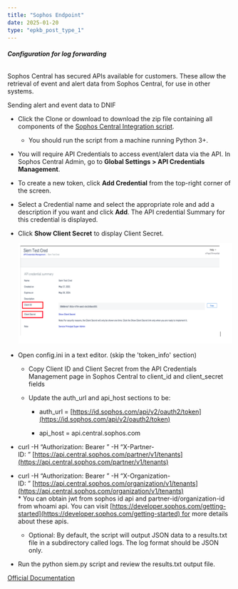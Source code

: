 ```yaml
---
title: "Sophos Endpoint"
date: 2025-01-20
type: "epkb_post_type_1"
---
```


###### **Configuration for log forwarding**

Sophos Central has secured APIs available for customers. These allow the retrieval of event and alert data from Sophos Central, for use in other systems.

Sending alert and event data to DNIF

- Click the Clone or download to download the zip file containing all components of the [Sophos Central Integration script](https://github.com/sophos/Sophos-Central-SIEM-Integration).
    - You should run the script from a machine running Python 3+.

- You will require API Credentials to access event/alert data via the API. In Sophos Central Admin, go to **Global Settings > API Credentials Management**.

- To create a new token, click **Add Credential** from the top-right corner of the screen.

- Select a Credential name and select the appropriate role and add a description if you want and click **Add**. The API credential Summary for this credential is displayed.

- Click **Show Client Secret** to display Client Secret.  
      
    ![](./images-Sophos%20Endpoint/Sophos-Endpoint-1.webp)  
      
    

- Open config.ini in a text editor. (skip the 'token\_info' section)
    - Copy Client ID and Client Secret from the API Credentials Management page in Sophos Central to client\_id and client\_secret fields
    
    - Update the auth\_url and api\_host sections to be:
        - auth\_url = [https://id.sophos.com/api/v2/oauth2/token](https://id.sophos.com/api/v2/oauth2/token)
        
        - api\_host = api.central.sophos.com

- curl -H “Authorization: Bearer ” -H “X-Partner-ID: ” [https://api.central.sophos.com/partner/v1/tenants](https://api.central.sophos.com/partner/v1/tenants)

- curl -H “Authorization: Bearer ” -H “X-Organization-ID: ” [https://api.central.sophos.com/organization/v1/tenants](https://api.central.sophos.com/organization/v1/tenants)  
    \* You can obtain jwt from sophos id api and partner-id/organization-id from whoami api. You can visit [https://developer.sophos.com/getting-started](https://developer.sophos.com/getting-started) for more details about these apis.
    - Optional: By default, the script will output JSON data to a results.txt file in a subdirectory called logs. The log format should be JSON only.

- Run the python siem.py script and review the results.txt output file.

[Official Documentation](https://support.sophos.com/support/s/article/KB-000036372?language=en_US)
